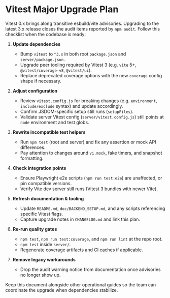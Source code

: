 # Vitest Major Upgrade Plan

Vitest 0.x brings along transitive esbuild/vite advisories. Upgrading to the latest 3.x release closes the audit items reported by `npm audit`. Follow this checklist when the codebase is ready:

1. **Update dependencies**
   - Bump `vitest` to `^3.x` in both root `package.json` and `server/package.json`.
   - Upgrade peer tooling required by Vitest 3 (e.g. `vite` 5+, `@vitest/coverage-v8`, `@vitest/ui`).
   - Replace deprecated coverage options with the new `coverage` config shape if necessary.

2. **Adjust configuration**
   - Review `vitest.config.js` for breaking changes (e.g. `environment`, `include/exclude` syntax) and update accordingly.
   - Confirm JSDOM-specific setup still runs (`setupFiles`).
   - Validate server Vitest config (`server/vitest.config.js`) still points at `node` environment and test globs.

3. **Rewrite incompatible test helpers**
   - Run `npm test` (root and server) and fix any assertion or mock API differences.
   - Pay attention to changes around `vi.mock`, fake timers, and snapshot formatting.

4. **Check integration points**
   - Ensure Playwright e2e scripts (`npm run test:e2e`) are unaffected, or pin compatible versions.
   - Verify Vite dev server still runs (Vitest 3 bundles with newer Vite).

5. **Refresh documentation & tooling**
   - Update `README.md`, `doc/BACKEND_SETUP.md`, and any scripts referencing specific Vitest flags.
   - Capture upgrade notes in `CHANGELOG.md` and link this plan.

6. **Re-run quality gates**
   - `npm test`, `npm run test:coverage`, and `npm run lint` at the repo root.
   - `npm test` inside `server/`.
   - Regenerate coverage artifacts and CI caches if applicable.

7. **Remove legacy workarounds**
   - Drop the audit warning notice from documentation once advisories no longer show up.

Keep this document alongside other operational guides so the team can coordinate the upgrade when dependencies stabilize.

